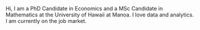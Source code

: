 Hi, I am a PhD Candidate in Economics and a MSc Candidate in Mathematics at the University of Hawaii at Manoa. I love data and analytics. I am currently on the job market.
